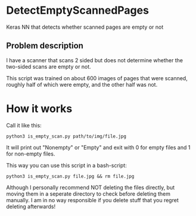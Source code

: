 # DetectEmptyScannedPages

Keras NN that detects whether scanned pages are empty or not

## Problem description

I have a scanner that scans 2 sided but does not determine whether the two-sided
scans are empty or not. 

This script was trained on about 600 images of pages that were scanned,
roughly half of which were empty, and the other half was not.


# How it works

Call it like this:

```
python3 is_empty_scan.py path/to/img/file.jpg
```

It will print out "Nonempty" or "Empty" and exit with 0 for
empty files and 1 for non-empty files.

This way you can use this script in a bash-script:

```
python3 is_empty_scan.py file.jpg && rm file.jpg
```

Although I personally recommend NOT deleting the files directly,
but moving them in a seperate directory to check before deleting
them manually. I am in no way responsible if you delete stuff that
you regret deleting afterwards!
